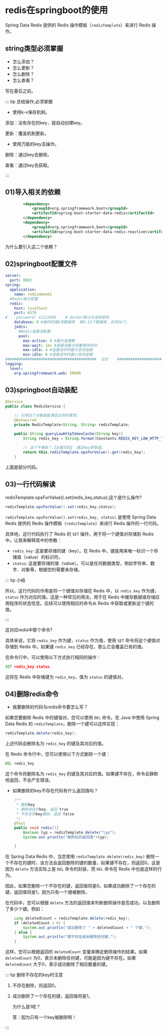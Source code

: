# redis在springboot的使用

Spring Data Redis 提供的 Redis 操作模板（`redisTemplate`）来进行 Redis 操作。

## string类型必须掌握

- 怎么添加？
- 怎么更新？
- 怎么删除？
- 怎么查看？

写在基石之前。

::: tip 总结操作,必须掌握

- 使用k-v保存机制。

添加：没有存在的key，就自动创建key。

更新：覆盖机制更新。

- 使用万能的key去操作。

删除：通过key去删除。

查看：通过key去获取。

:::

## 01)导入相关的依赖

```xml
        <dependency>
            <groupId>org.springframework.boot</groupId>
            <artifactId>spring-boot-starter-data-redis</artifactId>
        </dependency>
        <dependency>
            <groupId>org.springframework.boot</groupId>
            <artifactId>spring-boot-starter-data-redis-reactive</artifactId>
        </dependency>
```

为什么要引入这二个依赖？



## 02)springboot配置文件

```yaml
server:
  port: 8082
spring:
  application:
    name: redisdemo01
  #Redis相关配置
  redis:
    host: localhost
    port: 6379
#    password: xz123456    # docker默认为没有密码
    database: 0 #操作的是0号数据库  有0-15个数据库，总共16个。
    jedis:
      #Redis连接池配置
      pool:
        max-active: 8 #最大连接数
        max-wait: 1ms #连接池最大阻塞等待时间
        max-idle: 4 #连接池中的最大空闲连接
        min-idle: 0 #连接池中的最小空闲连接
#########################################  日志    ####################################
logging:
  level:
    org.springfromework.web: ERROR
```



## 03)springboot自动装配

```java
@Service
public class RedisService {

    // 只用这个对象就能满足业务的需求。
    @Autowired
    private RedisTemplate<String, String> redisTemplate;

    public String queryLowHttpTokenCache(String key){
        String redis_key = String.format(Constants.REDIS_KEY_LOW_HTTP_TOKEN_CACHE, key);
        
        // 这个干事呢？【主要代码】 通过key获取值。
        return this.redisTemplate.opsForValue().get(redis_key);
    }

```

上面是部分代码。



## 03)一行代码解读

redisTemplate.opsForValue().set(redis_key,status);这个是什么操作?

```java
redisTemplate.opsForValue().set(redis_key,status);
```

`redisTemplate.opsForValue().set(redis_key, status)` 是使用 Spring Data Redis 提供的 Redis 操作模板（`redisTemplate`）来进行 Redis 操作的一行代码。

具体地，这行代码执行了 Redis 的 `SET` 操作，用于将一个键值对存储到 Redis 中。让我来解释其中的参数：

- `redis_key`: 这是要存储的键（key）。在 Redis 中，键是用来唯一标识一个存储值（value）的标识符。
- `status`: 这是要存储的值（value）。可以是任何数据类型，例如字符串、数字、对象等，根据您的需要来存储。

::: tip 小结

所以，这行代码的作用是将一个键值对存储在 Redis 中，以 `redis_key` 作为键，`status` 作为对应的值。这是一种常见的用法，用于在 Redis 中缓存数据或存储应用程序的状态信息。后续可以使用相应的命令从 Redis 中获取或更新这个键的值。

:::

这对应redis中那个命令?

具体来说，它将 `redis_key` 作为键，`status` 作为值，使用 `SET` 命令将这个键值对存储到 Redis 中。如果键 `redis_key` 已经存在，那么它会覆盖已有的值。

在命令行中，可以使用以下方式执行相同的操作：

```cmd
SET redis_key status
```

这将在 Redis 中存储键为 `redis_key`，值为 `status` 的键值对。

## 04)删除redis命令

- 我要删除的代码与redis命令要怎么写？

如果您要删除 Redis 中的键值对，您可以使用 `DEL` 命令。在 Java 中使用 Spring Data Redis 的 `redisTemplate`，删除一个键可以这样实现：

```java
redisTemplate.delete(redis_key);
```

上述代码会删除名为 `redis_key` 的键及其对应的值。

在 Redis 命令行中，您可以使用以下方式删除一个键：

```cmd
DEL redis_key
```

这个命令将删除名为 `redis_key` 的键及其对应的值。如果键不存在，命令会静默地返回，不会产生错误。



- 如果删除的key不存在代码有什么返回值吗？

```java
    /**
     * 删除key
     * 删除存在的key，返回 true
     * 不存在的key删除，返回 false
     */
    @Test
    public void redis(){
        Boolean lyp = redisTemplate.delete("lyp");
        System.out.println("删除后的返回值"+lyp);

    }
```

在 Spring Data Redis 中，当您使用 `redisTemplate.delete(redis_key)` 删除一个不存在的键时，该方法会返回删除的键的数量，如果键不存在，则返回0。这是因为 `delete` 方法实际上是 `DEL` 命令的封装，而 `DEL` 命令在 Redis 中也是这样的行为。

因此，如果您删除一个不存在的键，返回值将是0。如果成功删除了一个存在的键，返回值将是1，因为只有一个键被删除。

在代码中，您可以根据 `delete` 方法的返回值来判断删除操作是否成功，以及删除了多少个键。例如：

```java
    Long deletedCount = redisTemplate.delete(redis_key);
    if (deletedCount > 0) {
        System.out.println("成功删除了 " + deletedCount + " 个键.");
    } else {
        System.out.println("键不存在或未删除任何键.");
    }
```

这样，您可以根据返回的 `deletedCount` 变量来确定删除操作的结果。如果 `deletedCount` 为0，表示未删除任何键，可能是因为键不存在。如果 `deletedCount` 大于0，表示成功删除了相应数量的键。

::: tip 删除不存在的key时注意

1. 不存在删除，则返回0。

2. 成功删除了一个存在的键，返回值将是1。

   为什么是1呢？

   答：因为只有一个key被删除啊！

:::





























